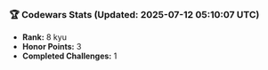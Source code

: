 ### 🏆 Codewars Stats (Updated: 2025-07-12 05:10:07 UTC)

- **Rank:** 8 kyu
- **Honor Points:** 3
- **Completed Challenges:** 1
